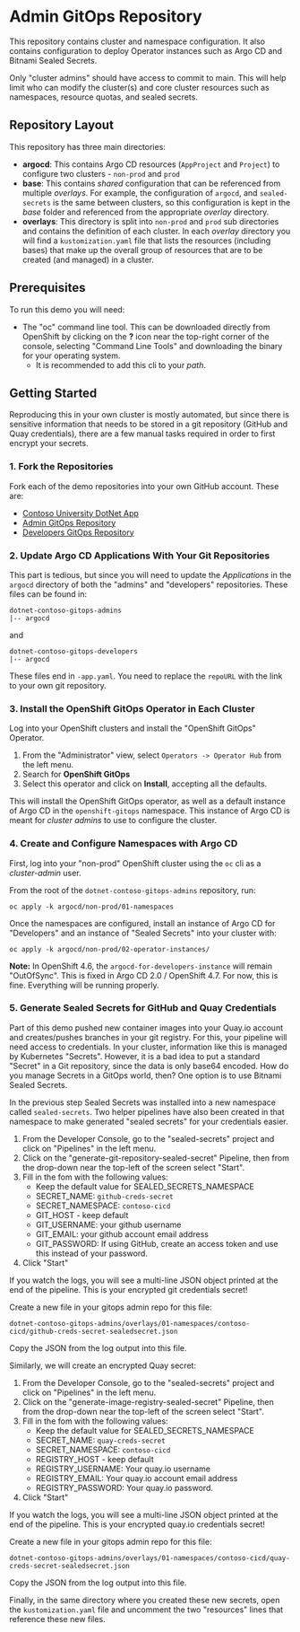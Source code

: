 # Admin GitOps Repository

This repository contains cluster and namespace configuration.  It also contains configuration to deploy Operator instances such as Argo CD and Bitnami Sealed Secrets.

Only "cluster admins" should have access to commit to main.  This will help limit who can modify the cluster(s) and core cluster resources such as namespaces, resource quotas, and sealed secrets.

## Repository Layout

This repository has three main directories:
* **argocd**: This contains Argo CD resources (`AppProject` and `Project`) to configure two clusters - `non-prod` and `prod`
* **base**: This contains *shared* configuration that can be referenced from multiple *overlays*.  For example, the configuration of `argocd`, and `sealed-secrets` is the same between clusters, so this configuration is kept in the *base* folder and referenced from the appropriate *overlay* directory.
* **overlays**: This directory is split into `non-prod` and `prod` sub directories and contains the definition of each cluster.  In each *overlay* directory you will find a `kustomization.yaml` file that lists the resources (including bases) that make up the overall group of resources that are to be created (and managed) in a cluster.

## Prerequisites

To run this demo you will need:
* The "oc" command line tool.  This can be downloaded directly from OpenShift by clicking on the **?** icon near the top-right corner of the console, selecting "Command Line Tools" and downloading the binary for your operating system.
    * It is recommended to add this cli to your *path*.


## Getting Started

Reproducing this in your own cluster is mostly automated, but since there is sensitive information that needs to be stored in a git repository (GitHub and Quay credentials), there are a few manual tasks required in order to first encrypt your secrets.  

### 1. Fork the Repositories

Fork each of the demo repositories into your own GitHub account.  These are:
* [Contoso University DotNet App](https://github.com/pittar-sandbox/dotnet-contoso-app)
* [Admin GitOps Repository](https://github.com/pittar-sandbox/dotnet-contoso-gitops-admins)
* [Developers GitOps Repository](https://github.com/pittar-sandbox/dotnet-contoso-gitops-developers)

### 2. Update Argo CD Applications With Your Git Repositories

This part is tedious, but since you will need to update the *Applications* in the `argocd` directory of both the "admins" and "developers" repositories.  These files can be found in:

```
dotnet-contoso-gitops-admins
|-- argocd
```
and
```
dotnet-contoso-gitops-developers
|-- argocd
```

These files end in `-app.yaml`.  You need to replace the `repoURL` with the link to your own git repository.

### 3. Install the OpenShift GitOps Operator in Each Cluster

Log into your OpenShift clusters and install the "OpenShift GitOps" Operator.
1. From the "Administrator" view, select `Operators -> Operator Hub` from the left menu.
2. Search for **OpenShift GitOps**
3. Select this operator and click on **Install**, accepting all the defaults.

This will install the OpenShift GitOps operator, as well as a default instance of Argo CD in the `openshift-gitops` namespace.  This instance of Argo CD is meant for *cluster admins* to use to configure the cluster.

### 4. Create and Configure Namespaces with Argo CD

First, log into your "non-prod" OpenShift cluster using the `oc` cli as a *cluster-admin* user.

From the root of the `dotnet-contoso-gitops-admins` repository, run:

```
oc apply -k argocd/non-prod/01-namespaces
```

Once the namespaces are configured, install an instance of Argo CD for "Developers" and an instance of "Sealed Secrets" into your cluster with:

```
oc apply -k argocd/non-prod/02-operator-instances/
```

**Note:** In OpenShift 4.6, the `argocd-for-developers-instance` will remain "OutOfSync".  This is fixed in Argo CD 2.0 / OpenShift 4.7.  For now, this is fine.  Everything will be running properly.

### 5. Generate Sealed Secrets for GitHub and Quay Credentials

Part of this demo pushed new container images into your Quay.io account and creates/pushes branches in your git registry.  For this, your pipeline will need access to credentials.  In your cluster, information like this is managed by Kubernetes "Secrets".  However, it is a bad idea to put a standard "Secret" in a Git repository, since the data is only base64 encoded.  How do you manage Secrets in a GitOps world, then?  One option is to use Bitnami Sealed Secrets.

In the previous step Sealed Secrets was installed into a new namespace called `sealed-secrets`.  Two helper pipelines have also been created in that namespace to make generated "sealed secrets" for your credentials easier.

1. From the Developer Console, go to the "sealed-secrets" project and click on "Pipelines" in the left menu.
2. Click on the "generate-git-repository-sealed-secret" Pipeline, then from the drop-down near the top-left of the screen select "Start".
3. Fill in the fom with the following values:
    * Keep the default value for SEALED_SECRETS_NAMESPACE
    * SECRET_NAME: `github-creds-secret`
    * SECRET_NAMESPACE: `contoso-cicd`
    * GIT_HOST - keep default
    * GIT_USERNAME: your github username
    * GIT_EMAIL: your github account email address
    * GIT_PASSWORD: If using GitHub, create an access token and use this instead of your password.
4. Click "Start"

If you watch the logs, you will see a multi-line JSON object printed at the end of the pipeline.  This is your encrypted git credentials secret!

Create a new file in your gitops admin repo for this file:
```
dotnet-contoso-gitops-admins/overlays/01-namespaces/contoso-cicd/github-creds-secret-sealedsecret.json
```
Copy the JSON from the log output into this file.

Similarly, we will create an encrypted Quay secret:
1. From the Developer Console, go to the "sealed-secrets" project and click on "Pipelines" in the left menu.
2. Click on the "generate-image-registry-sealed-secret" Pipeline, then from the drop-down near the top-left of the screen select "Start".
3. Fill in the fom with the following values:
    * Keep the default value for SEALED_SECRETS_NAMESPACE
    * SECRET_NAME: `quay-creds-secret`
    * SECRET_NAMESPACE: `contoso-cicd`
    * REGISTRY_HOST - keep default
    * REGISTRY_USERNAME: Your quay.io username
    * REGISTRY_EMAIL: Your quay.io account email address
    * REGISTRY_PASSWORD: Your quay.io password.
4. Click "Start"

If you watch the logs, you will see a multi-line JSON object printed at the end of the pipeline.  This is your encrypted quay.io credentials secret!

Create a new file in your gitops admin repo for this file:
```
dotnet-contoso-gitops-admins/overlays/01-namespaces/contoso-cicd/quay-creds-secret-sealedsecret.json
```
Copy the JSON from the log output into this file.

Finally, in the same directory where you created these new secrets, open the `kustomization.yaml` file and uncomment the two "resources" lines that reference these new files.
